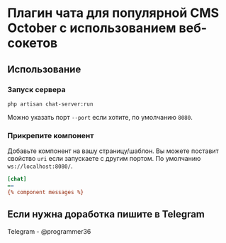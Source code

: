 # Плагин чата для популярной CMS October с использованием веб-сокетов

## Использование

### Запуск сервера

```shell
php artisan chat-server:run
```

Можно указать порт `--port` если хотите, по умолчанию `8080`.

### Прикрепите компонент

Добавьте компонент на вашу страницу/шаблон.
Вы можете поставит свойство `uri` если запускаете с другим портом.
По умолчанию `ws://localhost:8080/`.

```ini
[chat]
==
{% component messages %}
```

## Если нужна доработка пишите в Telegram
Telegram - @programmer36

